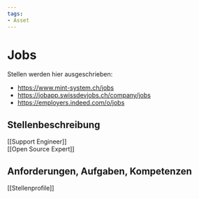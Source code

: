 ```yaml
---
tags:
- Asset
---
```

# Jobs

Stellen werden hier ausgeschrieben:

* <https://www.mint-system.ch/jobs>
* <https://jobapp.swissdevjobs.ch/company/jobs>
* <https://employers.indeed.com/o/jobs>

## Stellenbeschreibung

[[Support Engineer]]\
[[Open Source Expert]]

## Anforderungen, Aufgaben, Kompetenzen

[[Stellenprofile]]
